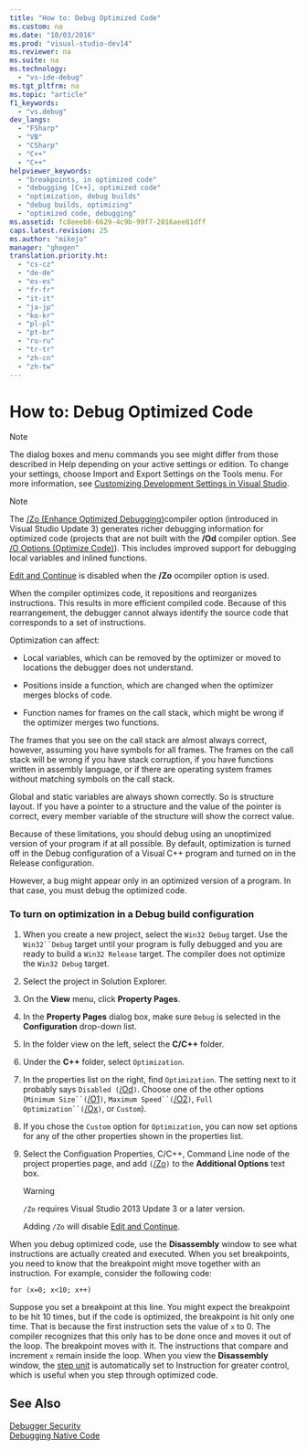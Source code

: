 ```yaml
---
title: "How to: Debug Optimized Code"
ms.custom: na
ms.date: "10/03/2016"
ms.prod: "visual-studio-dev14"
ms.reviewer: na
ms.suite: na
ms.technology: 
  - "vs-ide-debug"
ms.tgt_pltfrm: na
ms.topic: "article"
f1_keywords: 
  - "vs.debug"
dev_langs: 
  - "FSharp"
  - "VB"
  - "CSharp"
  - "C++"
  - "C++"
helpviewer_keywords: 
  - "breakpoints, in optimized code"
  - "debugging [C++], optimized code"
  - "optimization, debug builds"
  - "debug builds, optimizing"
  - "optimized code, debugging"
ms.assetid: fc8eeeb8-6629-4c9b-99f7-2016aee81dff
caps.latest.revision: 25
ms.author: "mikejo"
manager: "ghogen"
translation.priority.ht: 
  - "cs-cz"
  - "de-de"
  - "es-es"
  - "fr-fr"
  - "it-it"
  - "ja-jp"
  - "ko-kr"
  - "pl-pl"
  - "pt-br"
  - "ru-ru"
  - "tr-tr"
  - "zh-cn"
  - "zh-tw"
---
```

# How to: Debug Optimized Code
> [!NOTE]
>  The dialog boxes and menu commands you see might differ from those described in Help depending on your active settings or edition. To change your settings, choose Import and Export Settings on the Tools menu. For more information, see [Customizing Development Settings in Visual Studio](assetId:///22c4debb-4e31-47a8-8f19-16f328d7dcd3).  
  
> [!NOTE]
>  The [/Zo (Enhance Optimized Debugging)](../Topic/-Zo%20\(Enhance%20Optimized%20Debugging\).md)compiler option (introduced in Visual Studio Update 3) generates richer debugging information for optimized code (projects that are not built with the **/Od** compiler option. See [/O Options (Optimize Code)](../Topic/-O%20Options%20\(Optimize%20Code\).md)). This includes improved support for debugging local variables and inlined functions.  
>   
>  [Edit and Continue](../debugger/edit-and-continue--visual-csharp-.md) is disabled when the **/Zo** ocompiler option is used.  
  
 When the compiler optimizes code, it repositions and reorganizes instructions. This results in more efficient compiled code. Because of this rearrangement, the debugger cannot always identify the source code that corresponds to a set of instructions.  
  
 Optimization can affect:  
  
-   Local variables, which can be removed by the optimizer or moved to locations the debugger does not understand.  
  
-   Positions inside a function, which are changed when the optimizer merges blocks of code.  
  
-   Function names for frames on the call stack, which might be wrong if the optimizer merges two functions.  
  
 The frames that you see on the call stack are almost always correct, however, assuming you have symbols for all frames. The frames on the call stack will be wrong if you have stack corruption, if you have functions written in assembly language, or if there are operating system frames without matching symbols on the call stack.  
  
 Global and static variables are always shown correctly. So is structure layout. If you have a pointer to a structure and the value of the pointer is correct, every member variable of the structure will show the correct value.  
  
 Because of these limitations, you should debug using an unoptimized version of your program if at all possible. By default, optimization is turned off in the Debug configuration of a Visual C++ program and turned on in the Release configuration.  
  
 However, a bug might appear only in an optimized version of a program. In that case, you must debug the optimized code.  
  
### To turn on optimization in a Debug build configuration  
  
1.  When you create a new project, select the `Win32 Debug` target. Use the `Win32``Debug` target until your program is fully debugged and you are ready to build a `Win32 Release` target. The compiler does not optimize the `Win32 Debug` target.  
  
2.  Select the project in Solution Explorer.  
  
3.  On the **View** menu, click **Property Pages**.  
  
4.  In the **Property Pages** dialog box, make sure `Debug` is selected in the **Configuration** drop-down list.  
  
5.  In the folder view on the left, select the **C/C++** folder.  
  
6.  Under the **C++** folder, select `Optimization`.  
  
7.  In the properties list on the right, find `Optimization`. The setting next to it probably says `Disabled (`[/Od](../Topic/-Od%20\(Disable%20\(Debug\)\).md)`)`. Choose one of the other options (`Minimum Size``(`[/O1](../Topic/-O1,%20-O2%20\(Minimize%20Size,%20Maximize%20Speed\).md)`)`, `Maximum Speed``(`[/O2](../Topic/-O1,%20-O2%20\(Minimize%20Size,%20Maximize%20Speed\).md)`)`, `Full Optimization``(`[/Ox](../Topic/-Ox%20\(Full%20Optimization\).md)`)`, or `Custom`).  
  
8.  If you chose the `Custom` option for `Optimization`, you can now set options for any of the other properties shown in the properties list.  
  
9. Select the Configuation Properties, C/C++, Command Line node of the project properties page, and add `(`[/Zo](../Topic/-Zo%20\(Enhance%20Optimized%20Debugging\).md)`)` to the **Additional Options** text box.  
  
    > [!WARNING]
    >  `/Zo` requires Visual Studio 2013 Update 3 or a later version.  
    >   
    >  Adding `/Zo` will disable [Edit and Continue](../debugger/edit-and-continue--visual-csharp-.md).  
  
 When you debug optimized code, use the **Disassembly** window to see what instructions are actually created and executed. When you set breakpoints, you need to know that the breakpoint might move together with an instruction. For example, consider the following code:  
  
```  
for (x=0; x<10; x++)  
```  
  
 Suppose you set a breakpoint at this line. You might expect the breakpoint to be hit 10 times, but if the code is optimized, the breakpoint is hit only one time. That is because the first instruction sets the value of `x` to 0. The compiler recognizes that this only has to be done once and moves it out of the loop. The breakpoint moves with it. The instructions that compare and increment `x` remain inside the loop. When you view the **Disassembly** window, the [step unit](assetId:///8791dac9-64d1-4bb9-b59e-8d59af1833f9) is automatically set to Instruction for greater control, which is useful when you step through optimized code.  
  
## See Also  
 [Debugger Security](../debugger/debugger-security.md)   
 [Debugging Native Code](../debugger/debugging-native-code.md)